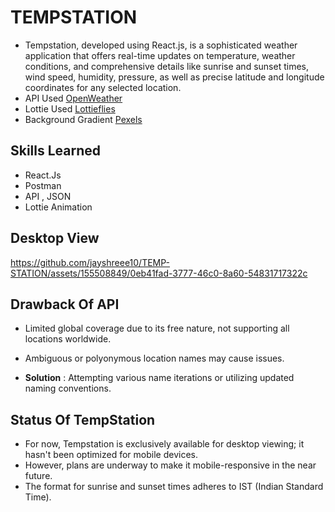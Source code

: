 # TEMPSTATION

- Tempstation, developed using React.js, is a sophisticated weather application that offers real-time updates on temperature, weather conditions, and comprehensive details like sunrise and sunset times, wind speed, humidity, pressure, as well as precise latitude and longitude coordinates for any selected location.
-  API Used [OpenWeather ](https://api.openweathermap.org/data/2.5/weather?q={{location}}&appid={{key}})
- Lottie Used [Lottieflies](https://lottiefiles.com/)
- Background Gradient [Pexels](https://www.pexels.com/search/gradient%20background/)
## Skills Learned
- React.Js 
- Postman
- API , JSON
- Lottie Animation

## Desktop View

https://github.com/jayshreee10/TEMP-STATION/assets/155508849/0eb41fad-3777-46c0-8a60-54831717322c


## Drawback Of API
  - Limited global coverage due to its free nature, not supporting all locations worldwide.
  - Ambiguous or polyonymous location names may cause issues.
  
  - **Solution** : Attempting various name iterations or utilizing updated naming conventions.

## Status Of TempStation
- For now, Tempstation is exclusively available for desktop viewing; it hasn't been optimized for mobile devices.
- However, plans are underway to make it mobile-responsive in the near future.
- The format for sunrise and sunset times adheres to IST (Indian Standard Time).
